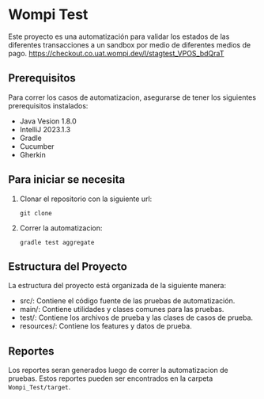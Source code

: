 # Wompi Test

Este proyecto es una automatización para validar los estados de las diferentes transacciones a un sandbox por medio de diferentes medios de pago. https://checkout.co.uat.wompi.dev/l/stagtest_VPOS_bdQraT

## Prerequisitos

Para correr los casos de automatizacion, asegurarse de tener los siguientes prerequisitos instalados:

- Java Vesion 1.8.0
- IntelliJ 2023.1.3
- Gradle
- Cucumber
- Gherkin

## Para iniciar se necesita

1. Clonar el repositorio con la siguiente url:

   ```shell
   git clone 
   ```


2. Correr la automatizacion:

   ```shell
   gradle test aggregate
   ```

## Estructura del Proyecto

La estructura del proyecto está organizada de la siguiente manera:

- src/: Contiene el código fuente de las pruebas de automatización.
- main/: Contiene utilidades y clases comunes para las pruebas.
- test/: Contiene los archivos de prueba y las clases de casos de prueba.
- resources/: Contiene los features y datos de prueba.

## Reportes

Los reportes seran generados luego de correr la automatizacion de pruebas. Estos reportes pueden ser encontrados en la carpeta `Wompi_Test/target`.